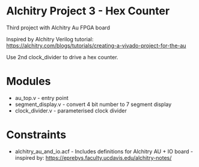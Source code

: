 # Alchitry Project 3 - Hex Counter

Third project with Alchitry Au FPGA board

Inspired by Alchitry Verilog tutorial: https://alchitry.com/blogs/tutorials/creating-a-vivado-project-for-the-au

Use 2nd clock_divider to drive a hex counter.

# Modules

- au_top.v - entry point
- segment_display.v - convert 4 bit number to 7 segment display
- clock_divider.v - parameterised clock divider

# Constraints

- alchitry_au_and_io.acf - Includes definitions for Alchitry AU + IO board - inspired by: https://eprebys.faculty.ucdavis.edu/alchitry-notes/




